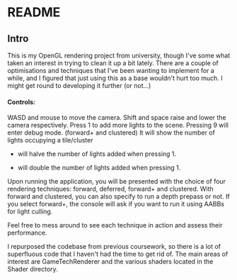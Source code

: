 # README
## Intro
This is my OpenGL rendering project from university, though I've some what taken an interest in trying to clean it up a bit lately.
There are a couple of optimisations and techniques that I've been wanting to implement for a while, and I figured that just using this as a base wouldn't hurt too much.
I might get round to developing it further (or not...)

#### Controls:

WASD and mouse to move the camera. Shift and space raise and lower the camera respectively.
Press 1 to add more lights to the scene.
Pressing 9 will enter debug mode. (forward+ and clustered) It will show the number of lights occupying a tile/cluster
- will halve the number of lights added when pressing 1.
+ will double the number of lights added when pressing 1.

Upon running the application, you will be presented with the choice of four rendering techniques:
forward, deferred, forward+ and clustered.
With forward and clustered, you can also specify to run a depth prepass or not.
If you select forward+, the console will ask if you want to run it using AABBs for light culling.

Feel free to mess around to see each technique in action and assess their performance.

I repurposed the codebase from previous coursework, so there is a lot of superfluous code that I haven't
had the time to get rid of. The main areas of interest are GameTechRenderer and the various shaders located
in the Shader directory.